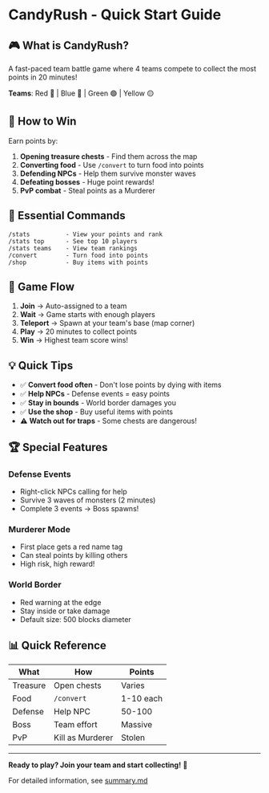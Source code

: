 # CandyRush - Quick Start Guide

## 🎮 What is CandyRush?

A fast-paced team battle game where 4 teams compete to collect the most points in 20 minutes!

**Teams**: Red 🔴 | Blue 🔵 | Green 🟢 | Yellow 🟡

## 🎯 How to Win

Earn points by:
1. **Opening treasure chests** - Find them across the map
2. **Converting food** - Use `/convert` to turn food into points
3. **Defending NPCs** - Help them survive monster waves
4. **Defeating bosses** - Huge point rewards!
5. **PvP combat** - Steal points as a Murderer

## 📝 Essential Commands

```
/stats          - View your points and rank
/stats top      - See top 10 players
/stats teams    - View team rankings
/convert        - Turn food into points
/shop           - Buy items with points
```

## 🎲 Game Flow

1. **Join** → Auto-assigned to a team
2. **Wait** → Game starts with enough players
3. **Teleport** → Spawn at your team's base (map corner)
4. **Play** → 20 minutes to collect points
5. **Win** → Highest team score wins!

## 💡 Quick Tips

- ✅ **Convert food often** - Don't lose points by dying with items
- ✅ **Help NPCs** - Defense events = easy points
- ✅ **Stay in bounds** - World border damages you
- ✅ **Use the shop** - Buy useful items with points
- ⚠️ **Watch out for traps** - Some chests are dangerous!

## 🏆 Special Features

### Defense Events
- Right-click NPCs calling for help
- Survive 3 waves of monsters (2 minutes)
- Complete 3 events → Boss spawns!

### Murderer Mode
- First place gets a red name tag
- Can steal points by killing others
- High risk, high reward!

### World Border
- Red warning at the edge
- Stay inside or take damage
- Default size: 500 blocks diameter

## 📊 Quick Reference

| What | How | Points |
|------|-----|--------|
| Treasure | Open chests | Varies |
| Food | `/convert` | 1-10 each |
| Defense | Help NPC | 50-100 |
| Boss | Team effort | Massive |
| PvP | Kill as Murderer | Stolen |

---

**Ready to play? Join your team and start collecting!** 🍬

For detailed information, see [summary.md](./summary.md)
